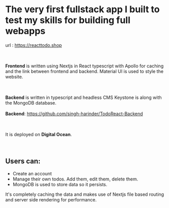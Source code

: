 # The very first fullstack app I built to test my skills for building full webapps

url : <https://reacttodo.shop>
<br/>
<br/>
<br/>

**Frontend** is written using Nextjs in React typescript with Apollo for caching and the link between frontend and backend. Material UI is used to style the website.
<br/>
<br/>
<br/>

**Backend** is written in typescript and headless CMS Keystone is along with the MongoDB database. 
<br/>
<br/>
**Backend**: https://github.com/singh-harinder/TodoReact-Backend
<br/>
<br/>
<br/>

It is deployed on **Digital Ocean**.
<br/>
<br/>
<br/>

## Users can:
+ Create an account
+ Manage their own todos. Add them, edit them, delete them.
+ MongoDB is used to store data so it persists.

It's completely caching the data and makes use of Nextjs file based routing and server side rendering for performance.
